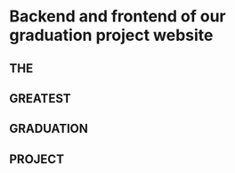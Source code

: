 # Backend and frontend of our graduation project website

## THE
## GREATEST
## GRADUATION
## PROJECT
